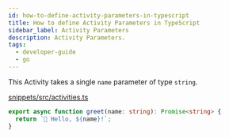```yaml
---
id: how-to-define-activity-parameters-in-typescript
title: How to define Activity Parameters in TypeScript
sidebar_label: Activity Parameters
description: Activity Parameters.
tags:
  - developer-guide
  - go
---
```


This Activity takes a single `name` parameter of type `string`.

<!--SNIPSTART typescript-activity-fn -->

[snippets/src/activities.ts](https://github.com/temporalio/samples-typescript/blob/master/snippets/src/activities.ts)

```ts
export async function greet(name: string): Promise<string> {
  return `👋 Hello, ${name}!`;
}
```

<!--SNIPEND-->
